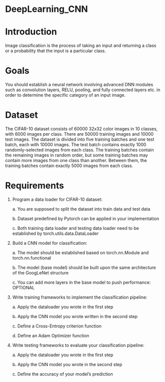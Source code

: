 # DeepLearning_CNN

# Introduction

Image classification is the process of taking an input and returning a class or a probability that the input is a particular class. 

# Goals

You should establish a neural network involving advanced DNN modules such as convolution layers, RELU, pooling, and fully connected layers etc. in order to determine the
specific category of an input image.

# Dataset

The CIFAR-10 dataset consists of 60000 32x32 color images in 10 classes, with 6000 images
per class. There are 50000 training images and 10000 test images.
The dataset is divided into five training batches and one test batch, each with 10000 images.
The test batch contains exactly 1000 randomly-selected images from each class. The training
batches contain the remaining images in random order, but some training batches may contain
more images from one class than another. Between them, the training batches contain exactly
5000 images from each class.

# Requirements
1. Program a data loader for CIFAR-10 dataset:

    a. You are supposed to split the dataset into train data and test data
  
    b. Dataset predefined by Pytorch can be applied in your implementation
  
    c. Both training data loader and testing data loader need to be established by torch.utils.data.DataLoader
    
2. Build a CNN model for classification:

    a. The model should be established based on torch.nn.Module and torch.nn.functional
    
    b. The model (base model) should be built upon the same architecture of the GoogLeNet structure
    
    c. You can add more layers in the base model to push performance: OPTIONAL
    
3. Write training frameworks to implement the classification pipeline:

    a. Apply the dataloader you wrote in the first step
    
    b. Apply the CNN model you wrote written in the second step
    
    c. Define a Cross-Entropy criterion function
    
    d. Define an Adam Optimizer function
    
4. Write testing frameworks to evaluate your classification pipeline:

    a. Apply the dataloader you wrote in the first step
    
    b. Apply the CNN model you wrote in the second step
    
    c. Define the accuracy of your model’s prediction
